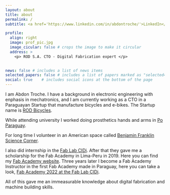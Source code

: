 ```yaml
---
layout: about
title: about
permalink: /
subtitle: <a href='https://www.linkedin.com/in/abdontroche/'>LinkedIn</a>. <a href='https://www.facebook.com/abdon.troche/'>Facebook</a>. <a href='https://www.instagram.com/abdontroche/'>Instagram</a>. <a href='#'>GitHub</a>. <a href='https://grabcad.com/abdon.troche-1'>GrabCAD</a>.

profile:
  align: right
  image: prof_pic.jpg
  image_cicular: false # crops the image to make it circular
  address: >
    <p> ROD S.A. CTO - Digital Fabrication expert </p>
    

news: false # includes a list of news items
selected_papers: false # includes a list of papers marked as "selected={true}"
social: true    # includes social icons at the bottom of the page
---
```


I am Abdon Troche. I have a background in electronic engineering with enphasis in mechatronics, and I am currently working as a CTO in a Paraguayan Startup that manufacture bicycles and e-bikes. The Startup name is [ROD Bicycles](https://www.rodbicycles.com/).

While attending university I worked doing prosthetics hands and arms in [Po Paraguay](https://www.facebook.com/poparaguay/). 

For long time I volunteer in an American space called [Benjamin Franklin Science Corner](https://www.facebook.com/BenjaminFranklinScienceCorner/). 

I also did internship in the [Fab Lab CIDi](https://www.fablabs.io/labs/fablabcidi/). After that they gave me a scholarship for the Fab Academy in Lima-Peru in 2019. Here you can find my [Fab Academy website](https://fabacademy.org/2019/labs/tecsup/students/abdon-rotela/). Three years later I become a Fab Academy Instructor in the first Fab Academy made in Paraguay, here you can take a look, [Fab Academy 2022 at the Fab Lab CIDi](https://fabacademy.org/2022/labs/cidi/). 

All of this gave me an immeasurable knowledge about digital fabrication and machine building skills.


